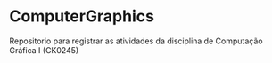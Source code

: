 # ComputerGraphics

Repositorio para registrar as atividades da disciplina de Computação Gráfica I (CK0245)
